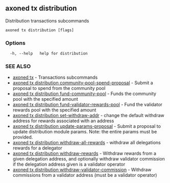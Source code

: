 ## axoned tx distribution

Distribution transactions subcommands

```
axoned tx distribution [flags]
```

### Options

```
  -h, --help   help for distribution
```

### SEE ALSO

* [axoned tx](axoned_tx.md)	 - Transactions subcommands
* [axoned tx distribution community-pool-spend-proposal](axoned_tx_distribution_community-pool-spend-proposal.md)	 - Submit a proposal to spend from the community pool
* [axoned tx distribution fund-community-pool](axoned_tx_distribution_fund-community-pool.md)	 - Funds the community pool with the specified amount
* [axoned tx distribution fund-validator-rewards-pool](axoned_tx_distribution_fund-validator-rewards-pool.md)	 - Fund the validator rewards pool with the specified amount
* [axoned tx distribution set-withdraw-addr](axoned_tx_distribution_set-withdraw-addr.md)	 - change the default withdraw address for rewards associated with an address
* [axoned tx distribution update-params-proposal](axoned_tx_distribution_update-params-proposal.md)	 - Submit a proposal to update distribution module params. Note: the entire params must be provided.
* [axoned tx distribution withdraw-all-rewards](axoned_tx_distribution_withdraw-all-rewards.md)	 - withdraw all delegations rewards for a delegator
* [axoned tx distribution withdraw-rewards](axoned_tx_distribution_withdraw-rewards.md)	 - Withdraw rewards from a given delegation address, and optionally withdraw validator commission if the delegation address given is a validator operator
* [axoned tx distribution withdraw-validator-commission](axoned_tx_distribution_withdraw-validator-commission.md)	 - Withdraw commissions from a validator address (must be a validator operator)
